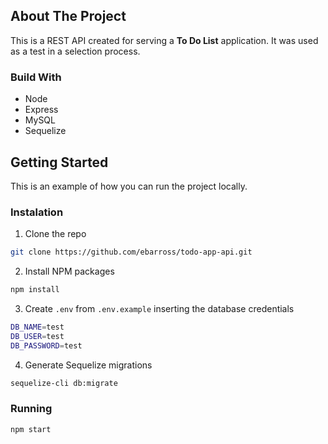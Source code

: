## About The Project

This is a REST API created for serving a <b>To Do List</b> application. It was used as a test in a selection process.

### Build With

*  Node
*  Express
*  MySQL
*  Sequelize

## Getting Started

This is an example of how you can run the project locally.

### Instalation

1. Clone the repo
```sh
git clone https://github.com/ebarross/todo-app-api.git
```

2. Install NPM packages
```sh
npm install
```

3. Create `.env` from `.env.example` inserting the database credentials
```sh
DB_NAME=test
DB_USER=test
DB_PASSWORD=test
```

4. Generate Sequelize migrations
```sh
sequelize-cli db:migrate
```

### Running

```sh
npm start
```
